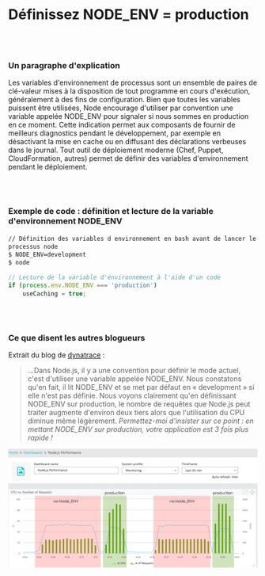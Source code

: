 # Définissez NODE_ENV = production

<br/><br/>

### Un paragraphe d'explication

Les variables d'environnement de processus sont un ensemble de paires de clé-valeur mises à la disposition de tout programme en cours d'exécution, généralement à des fins de configuration. Bien que toutes les variables puissent être utilisées, Node encourage d'utiliser par convention une variable appelée NODE_ENV pour signaler si nous sommes en production en ce moment. Cette indication permet aux composants de fournir de meilleurs diagnostics pendant le développement, par exemple en désactivant la mise en cache ou en diffusant des déclarations verbeuses dans le journal. Tout outil de déploiement moderne (Chef, Puppet, CloudFormation, autres) permet de définir des variables d'environnement pendant le déploiement.

<br/><br/>

### Exemple de code : définition et lecture de la variable d'environnement NODE_ENV

```shell script
// Définition des variables d environnement en bash avant de lancer le processus node
$ NODE_ENV=development
$ node
```

```javascript
// Lecture de la variable d'environnement à l'aide d'un code
if (process.env.NODE_ENV === 'production')
    useCaching = true;
```

<br/><br/>

### Ce que disent les autres blogueurs

Extrait du blog de [dynatrace](https://www.dynatrace.com/blog/the-drastic-effects-of-omitting-node_env-in-your-express-js-applications/) :
> ...Dans Node.js, il y a une convention pour définir le mode actuel, c'est d'utiliser une variable appelée NODE_ENV. Nous constatons qu'en fait, il lit NODE_ENV et se met par défaut en « development » si elle n'est pas définie. Nous voyons clairement qu'en définissant NODE_ENV sur production, le nombre de requêtes que Node.js peut traiter augmente d'environ deux tiers alors que l'utilisation du CPU diminue même légèrement. *Permettez-moi d'insister sur ce point : en mettant NODE_ENV sur production, votre application est 3 fois plus rapide !*

![NODE_ENV=production](../../assets/images/setnodeenv1.png "NODE_ENV=production")

<br/><br/>
